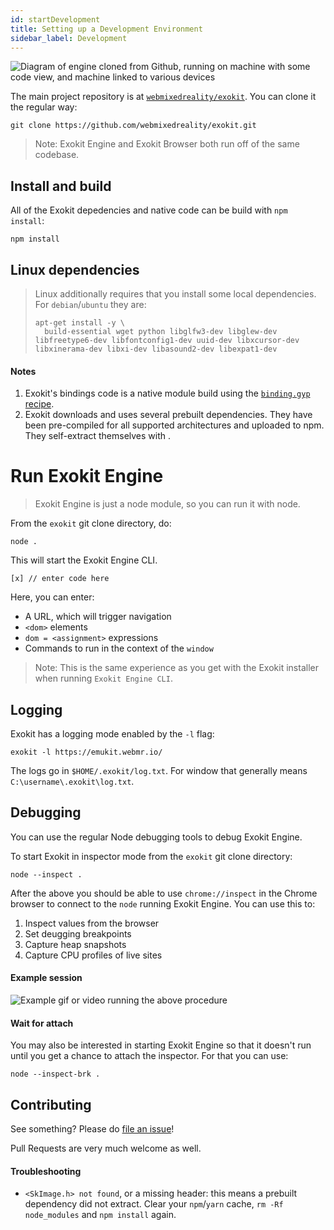 ```yaml
---
id: startDevelopment 
title: Setting up a Development Environment
sidebar_label: Development
---
```


 <img src="http://via.placeholder.com/800x300" alt="Diagram of engine cloned from Github, running on machine with some code view, and machine linked to various devices"/>

The main project repository is at [`webmixedreality/exokit`](https://github.com/webmixedreality/exokit). You can clone it the regular way:

```
git clone https://github.com/webmixedreality/exokit.git
```

> Note: Exokit Engine and Exokit Browser both run off of the same codebase.

## Install and build

All of the Exokit depedencies and native code can be build with `npm install`:

```
npm install
```

## Linux dependencies

> Linux additionally requires that you install some local dependencies. For `debian`/`ubuntu` they are:
> ```
> apt-get install -y \
>   build-essential wget python libglfw3-dev libglew-dev libfreetype6-dev libfontconfig1-dev uuid-dev libxcursor-dev libxinerama-dev libxi-dev libasound2-dev libexpat1-dev
> ```

#### Notes

1. Exokit's bindings code is a native module build using the [`binding.gyp` recipe](https://github.com/webmixedreality/exokit/blob/master/binding.gyp).
1. Exokit downloads and uses several prebuilt dependencies. They have been pre-compiled for all supported architectures and uploaded to npm. They self-extract themselves with .

# Run Exokit Engine

> Exokit Engine is just a node module, so you can run it with node.

From the `exokit` git clone directory, do:

```
node .
```

This will start the Exokit Engine CLI.

```
[x] // enter code here
```

Here, you can enter:

- A URL, which will trigger navigation
- `<dom>` elements
- `dom = <assignment>` expressions
- Commands to run in the context of the `window`

> Note: This is the same experience as you get with the Exokit installer when running `Exokit Engine CLI`.

## Logging

Exokit has a logging mode enabled by the `-l` flag:

```
exokit -l https://emukit.webmr.io/
```

The logs go in `$HOME/.exokit/log.txt`. For window that generally means `C:\username\.exokit\log.txt`.

## Debugging

You can use the regular Node debugging tools to debug Exokit Engine.

To start Exokit in inspector mode from the `exokit` git clone directory:

```
node --inspect .
```

After the above you should be able to use `chrome://inspect` in the Chrome browser to connect to the `node` running Exokit Engine. You can use this to:

1. Inspect values from the browser
1. Set deugging breakpoints
1. Capture heap snapshots
1. Capture CPU profiles of live sites

#### Example session

 <img src="http://via.placeholder.com/800x300" alt="Example gif or video running the above procedure"/>

#### Wait for attach

You may also be interested in starting Exokit Engine so that it doesn't run until you get a chance to attach the inspector. For that you can use:

```
node --inspect-brk .
```

## Contributing

See something? Please do [file an issue](https://github.com/webmixedreality/exokit/issues)!

Pull Requests are very much welcome as well.

#### Troubleshooting

- `<SkImage.h> not found`, or a missing header: this means a prebuilt dependency did not extract. Clear your `npm`/`yarn` cache, `rm -Rf node_modules` and `npm install` again.


